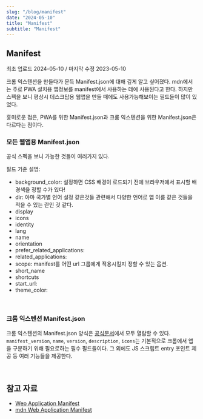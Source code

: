 ```yaml
---
slug: "/blog/manifest"
date: "2024-05-10"
title: "Manifest"
subtitle: "Manifest"
---
```


## **Manifest**

<p class="text-time">최초 업로드 2024-05-10 / 마지막 수정 2023-05-10</p>

크롬 익스텐션을 만들다가 문득 Manifest.json에 대해 깊게 알고 싶어졌다. mdn에서는 주로 PWA 설치용 앱정보를 manifest에서 사용하는 데에 사용된다고 한다. 하지만 스펙을 보니 평상시 데스크탑용 웹앱을 만들 때에도 사용가능해보이는 필드들이 많이 있었다.

흥미로운 점은, PWA를 위한 Manifest.json과 크롬 익스텐션을 위한 Manifest.json은 다르다는 점이다.

### **모든 웹앱용 Manifest.json**

공식 스펙을 보니 가능한 것들이 여러가지 있다.

필드 기준 설명:

- background_color: 설정하면 CSS 배경이 로드되기 전에 브라우저에서 표시할 배경색을 정할 수가 있다!
- dir: 아마 국가별 언어 설정 같은것들 관련해서 다양한 언어로 앱 이름 같은 것들을 적을 수 있는 란인 것 같다.
- display
- icons
- identity
- lang
- name
- orientation
- prefer_related_applications:
- related_applications:
- scope: manifest를 어떤 url 그룹에게 적용시킬지 정할 수 있는 옵션.
- short_name
- shortcuts
- start_url:
- theme_color:

<br/>

### **크롬 익스텐션 Manifest.json**

크롬 익스텐션의 Manifest.json 양식은 [공식문서](https://developer.chrome.com/docs/extensions/reference/manifest#minimal-manifest)에서 모두 열람할 수 있다. `manifest_version`, `name`, `version`, `description`, `icons`는 기본적으로 크롬에서 앱을 구분하기 위해 필요로하는 필수 필드들이다. 그 외에도 JS 스크립트 entry 포인트 제공 등 여러 기능들을 제공한다.

<br/>

## 참고 자료

- [Wep Application Manifest](https://w3c.github.io/manifest/)
- [mdn Web Application Manifest](https://developer.mozilla.org/en-US/docs/Web/Manifest)
